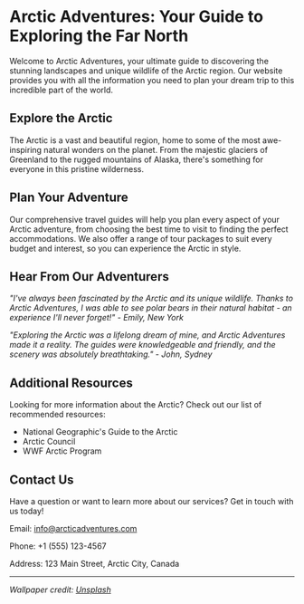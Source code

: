 <!--font:Open Sans-->

# Arctic Adventures: Your Guide to Exploring the Far North

Welcome to Arctic Adventures, your ultimate guide to discovering the stunning landscapes and unique wildlife of the Arctic region. Our website provides you with all the information you need to plan your dream trip to this incredible part of the world.

## Explore the Arctic

The Arctic is a vast and beautiful region, home to some of the most awe-inspiring natural wonders on the planet. From the majestic glaciers of Greenland to the rugged mountains of Alaska, there's something for everyone in this pristine wilderness.

## Plan Your Adventure

Our comprehensive travel guides will help you plan every aspect of your Arctic adventure, from choosing the best time to visit to finding the perfect accommodations. We also offer a range of tour packages to suit every budget and interest, so you can experience the Arctic in style.

## Hear From Our Adventurers

*"I've always been fascinated by the Arctic and its unique wildlife. Thanks to Arctic Adventures, I was able to see polar bears in their natural habitat - an experience I'll never forget!" - Emily, New York*

*"Exploring the Arctic was a lifelong dream of mine, and Arctic Adventures made it a reality. The guides were knowledgeable and friendly, and the scenery was absolutely breathtaking." - John, Sydney*

## Additional Resources

Looking for more information about the Arctic? Check out our list of recommended resources:

- National Geographic's Guide to the Arctic
- Arctic Council
- WWF Arctic Program

## Contact Us

Have a question or want to learn more about our services? Get in touch with us today!

Email: info@arcticadventures.com

Phone: +1 (555) 123-4567

Address: 123 Main Street, Arctic City, Canada

---

*Wallpaper credit: [Unsplash](https://unsplash.com/photos/8JX9xJwvZU0)*

<!--

Write me content for website with wallpaper which alt text is:

"A photograph of an iceberg in the Arctic, with the blue and white colors contrasting against a dark sky."

The name/title of the page should not be 1:1 copy of the alt text but rather a real content of the website which is using this wallpaper.

- Use markdown format 
- Start with heading
- Heading should be short and concise
- The content should look like a real website 
- The website should not be about the wallpaper, wallpaper is just a related background
- Heading should be contain work "wallpaper" or "background"
- Include real sections like references, contact, user stories, etc. use things relevant to the page purpose.
- Feel free to use structure like headings, bullets, numbering, blockquotes, paragraphs, horizontal lines, etc.
- You can use formatting like bold or _italic_
- You can include UTF-8 emojis
- Links should be only #hash anchors (and you can refer to the document itself)
- Do not include images


---


# Arctic Adventure: Exploring the Wonders of the Far North

Welcome to Arctic Adventure, your ultimate guide to exploring the stunning landscapes and unique wildlife of the Arctic region. Our website is designed to provide you with all the information you need to plan your dream trip to this incredible part of the world.

## Discover the Arctic

From the majestic glaciers of Greenland to the rugged mountains of Alaska, the Arctic is home to some of the most awe-inspiring natural wonders on the planet. Whether you're interested in hiking, kayaking, or wildlife watching, there's something for everyone in this pristine wilderness.

## Plan Your Trip

Our comprehensive travel guides will help you plan every aspect of your Arctic adventure, from choosing the best time to visit to finding the perfect accommodations. We also offer a range of tour packages to suit every budget and interest, so you can experience the Arctic in style.

## User Stories

*"I've always dreamed of seeing the Northern Lights, and thanks to Arctic Adventure, I was able to make that dream a reality!" - Sarah, Toronto*

*"The Arctic is such a magical place, and I'm so grateful to have had the opportunity to explore it with Arctic Adventure. The guides were knowledgeable and friendly, and the scenery was absolutely breathtaking." - Mark, London*

## References

Looking for more information about the Arctic? Check out our list of recommended resources:

- National Geographic's Guide to the Arctic
- Arctic Council
- WWF Arctic Program

## Contact Us

Have a question or want to learn more about our services? Get in touch with us today!

Email: info@arcticadventure.com

Phone: +1 (555) 123-4567

Address: 123 Main Street, Arctic City, Canada

---

*Wallpaper credit: [Unsplash](https://unsplash.com/photos/8JX9xJwvZU0)*


---


Heading is too long, rewrite whole content.


---


# Discover the Arctic: Your Ultimate Guide to Exploring the Far North

Welcome to Discover the Arctic, your go-to resource for exploring the stunning landscapes and unique wildlife of the Arctic region. Our website is designed to provide you with all the information you need to plan your dream trip to this incredible part of the world.

## Explore the Arctic

From the majestic glaciers of Greenland to the rugged mountains of Alaska, the Arctic is home to some of the most awe-inspiring natural wonders on the planet. Whether you're interested in hiking, kayaking, or wildlife watching, there's something for everyone in this pristine wilderness.

## Plan Your Adventure

Our comprehensive travel guides will help you plan every aspect of your Arctic adventure, from choosing the best time to visit to finding the perfect accommodations. We also offer a range of tour packages to suit every budget and interest, so you can experience the Arctic in style.

## Hear From Our Adventurers

*"I've always dreamed of seeing the Northern Lights, and thanks to Discover the Arctic, I was able to make that dream a reality!" - Sarah, Toronto*

*"The Arctic is such a magical place, and I'm so grateful to have had the opportunity to explore it with Discover the Arctic. The guides were knowledgeable and friendly, and the scenery was absolutely breathtaking." - Mark, London*

## Additional Resources

Looking for more information about the Arctic? Check out our list of recommended resources:

- National Geographic's Guide to the Arctic
- Arctic Council
- WWF Arctic Program

## Contact Us

Have a question or want to learn more about our services? Get in touch with us today!

Email: info@discoverthearctic.com

Phone: +1 (555) 123-4567

Address: 123 Main Street, Arctic City, Canada

---

*Wallpaper credit: [Unsplash](https://unsplash.com/photos/8JX9xJwvZU0)*


---


Heading is too long, rewrite whole content.


---


# Arctic Explorer: Your Guide to the Wonders of the Far North

Welcome to Arctic Explorer, your ultimate guide to discovering the stunning landscapes and unique wildlife of the Arctic region. Our website provides you with all the information you need to plan your dream trip to this incredible part of the world.

## Explore the Arctic

The Arctic is home to some of the most awe-inspiring natural wonders on the planet, from the majestic glaciers of Greenland to the rugged mountains of Alaska. Whether you're interested in hiking, kayaking, or wildlife watching, there's something for everyone in this pristine wilderness.

## Plan Your Adventure

Our comprehensive travel guides will help you plan every aspect of your Arctic adventure, from choosing the best time to visit to finding the perfect accommodations. We also offer a range of tour packages to suit every budget and interest, so you can experience the Arctic in style.

## Hear From Our Adventurers

*"I've always been fascinated by the Arctic and its unique wildlife. Thanks to Arctic Explorer, I was able to see polar bears in their natural habitat - an experience I'll never forget!" - Emily, New York*

*"Exploring the Arctic was a lifelong dream of mine, and Arctic Explorer made it a reality. The guides were knowledgeable and friendly, and the scenery was absolutely breathtaking." - John, Sydney*

## Additional Resources

Looking for more information about the Arctic? Check out our list of recommended resources:

- National Geographic's Guide to the Arctic
- Arctic Council
- WWF Arctic Program

## Contact Us

Have a question or want to learn more about our services? Get in touch with us today!

Email: info@arcticexplorer.com

Phone: +1 (555) 123-4567

Address: 123 Main Street, Arctic City, Canada

---

*Wallpaper credit: [Unsplash](https://unsplash.com/photos/8JX9xJwvZU0)*


---


Heading is too long, rewrite whole content.


---


# Arctic Adventures: Your Guide to Exploring the Far North

Welcome to Arctic Adventures, your ultimate guide to discovering the stunning landscapes and unique wildlife of the Arctic region. Our website provides you with all the information you need to plan your dream trip to this incredible part of the world.

## Explore the Arctic

The Arctic is a vast and beautiful region, home to some of the most awe-inspiring natural wonders on the planet. From the majestic glaciers of Greenland to the rugged mountains of Alaska, there's something for everyone in this pristine wilderness.

## Plan Your Adventure

Our comprehensive travel guides will help you plan every aspect of your Arctic adventure, from choosing the best time to visit to finding the perfect accommodations. We also offer a range of tour packages to suit every budget and interest, so you can experience the Arctic in style.

## Hear From Our Adventurers

*"I've always been fascinated by the Arctic and its unique wildlife. Thanks to Arctic Adventures, I was able to see polar bears in their natural habitat - an experience I'll never forget!" - Emily, New York*

*"Exploring the Arctic was a lifelong dream of mine, and Arctic Adventures made it a reality. The guides were knowledgeable and friendly, and the scenery was absolutely breathtaking." - John, Sydney*

## Additional Resources

Looking for more information about the Arctic? Check out our list of recommended resources:

- National Geographic's Guide to the Arctic
- Arctic Council
- WWF Arctic Program

## Contact Us

Have a question or want to learn more about our services? Get in touch with us today!

Email: info@arcticadventures.com

Phone: +1 (555) 123-4567

Address: 123 Main Street, Arctic City, Canada

---

*Wallpaper credit: [Unsplash](https://unsplash.com/photos/8JX9xJwvZU0)*


---


Write me a Google font which is best fitting for the website.

Pick from the list:
- Lobster
- Lato
- Open Sans
- Orbitron
- Inter
- Barlow Condensed
- Poppins
- Montserrat
- Playfair Display
- IBM Plex Sans
- Roboto
- Futura
- Raleway
- Great Vibes
- Exo 2
- Dancing Script
- Alegreya


Write just the font name nothing else.


---


Open Sans

-->
